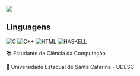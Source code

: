![](https://github-readme-stats.vercel.app/api?username=rafaklugee&show_icons=true&theme=tokyonight)

## Linguagens

![C](https://img.shields.io/badge/C-00599C?style=for-the-badge&logo=c&logoColor=white)
![C++](https://img.shields.io/badge/C%2B%2B-00599C?style=for-the-badge&logo=c%2B%2B&logoColor=white)
![HTML](https://img.shields.io/badge/HTML-239120?style=for-the-badge&logo=html5&logoColor=white)
![HASKELL](https://img.shields.io/badge/Haskell-5e5086?style=for-the-badge&logo=haskell&logoColor=white)

📚 Estudante de Ciência da Computação
</div>
📌 Universidade Estadual de Santa Catarina - UDESC


